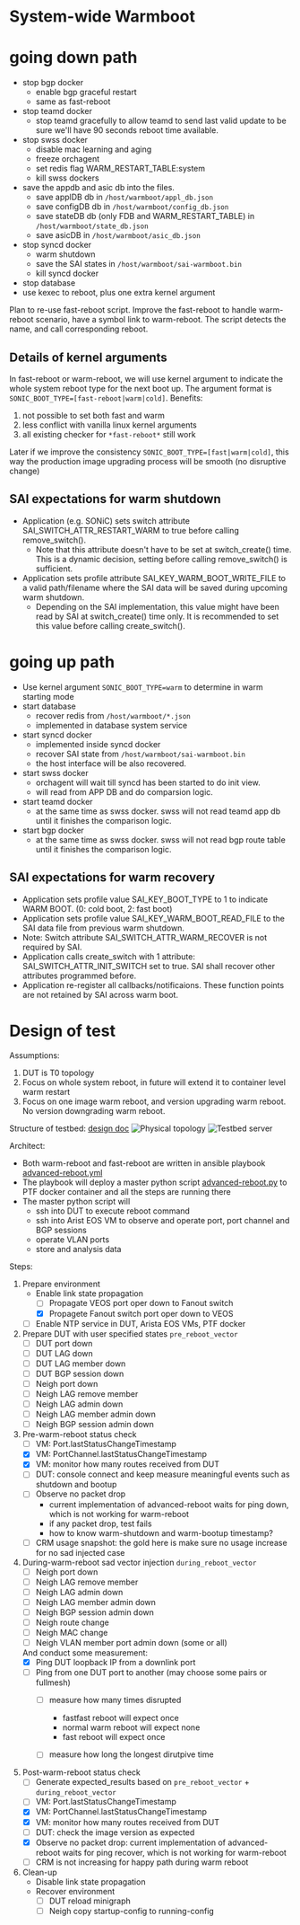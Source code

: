 # System-wide Warmboot

# going down path

- stop bgp docker 
  - enable bgp graceful restart
  - same as fast-reboot
- stop teamd docker
  - stop teamd gracefully to allow teamd to send last valid update to be sure we'll have 90 seconds reboot time available.
- stop swss docker
  - disable mac learning and aging
  - freeze orchagent
  - set redis flag WARM_RESTART_TABLE:system
  - kill swss dockers
- save the appdb and asic db into the files.
  - save applDB db in ```/host/warmboot/appl_db.json``` 
  - save configDB db in ```/host/warmboot/config_db.json``` 
  - save stateDB db (only FDB and WARM_RESTART_TABLE) in ```/host/warmboot/state_db.json``` 
  - save asicDB in ```/host/warmboot/asic_db.json```
- stop syncd docker
  - warm shutdown
  - save the SAI states in ```/host/warmboot/sai-warmboot.bin```
  - kill syncd docker
- stop database
- use kexec to reboot, plus one extra kernel argument

Plan to re-use fast-reboot script. Improve the fast-reboot to handle warm-reboot scenario, have a symbol link to warm-reboot. 
The script detects the name, and call corresponding reboot.

## Details of kernel arguments
In fast-reboot or warm-reboot, we will use kernel argument to indicate the whole system reboot type for the next boot up. The argument format is ```SONIC_BOOT_TYPE=[fast-reboot|warm|cold]```. Benefits:
1. not possible to set both fast and warm
2. less conflict with vanilla linux kernel arguments
3. all existing checker for ```*fast-reboot*``` still work

Later if we improve the consistency ```SONIC_BOOT_TYPE=[fast|warm|cold]```, this way the production image upgrading process will be smooth (no disruptive change)

## SAI expectations for warm shutdown
- Application (e.g. SONiC) sets switch attribute SAI_SWITCH_ATTR_RESTART_WARM to true before calling remove_switch().
  - Note that this attribute doesn't have to be set at switch_create() time. This is a dynamic decision, setting before calling remove_switch() is sufficient.
- Application sets profile attribute SAI_KEY_WARM_BOOT_WRITE_FILE to a valid path/filename where the SAI data will be saved during upcoming warm shutdown.
  - Depending on the SAI implementation, this value might have been read by SAI at switch_create() time only. It is recommended to set this value before calling create_switch().

# going up path

- Use kernel argument ```SONIC_BOOT_TYPE=warm``` to determine in warm starting mode
- start database
  - recover redis from ```/host/warmboot/*.json```
  - implemented in database system service
- start syncd docker
  - implemented inside syncd docker
  - recover SAI state from ```/host/warmboot/sai-warmboot.bin``` 
  - the host interface will be also recovered.
- start swss docker
  - orchagent will wait till syncd has been started to do init view.
  - will read from APP DB and do comparsion logic.
- start teamd docker
  - at the same time as swss docker. swss will not read teamd app db until it finishes the comparison logic.
- start bgp docker
  - at the same time as swss docker. swss will not read bgp route table until it finishes the comparison logic.

## SAI expectations for warm recovery
- Application sets profile value SAI_KEY_BOOT_TYPE to 1 to indicate WARM BOOT. (0: cold boot, 2: fast boot)
- Application sets profile value SAI_KEY_WARM_BOOT_READ_FILE to the SAI data file from previous warm shutdown.
- Note: Switch attribute SAI_SWITCH_ATTR_WARM_RECOVER is not required by SAI.
- Application calls create_switch with 1 attribute: SAI_SWITCH_ATTR_INIT_SWITCH set to true. SAI shall recover other attributes programmed before.
- Application re-register all callbacks/notificaions. These function points are not retained by SAI across warm boot.

# Design of test
Assumptions:
1. DUT is T0 topology
2. Focus on whole system reboot, in future will extend it to container level warm restart
3. Focus on one image warm reboot, and version upgrading warm reboot. No version downgrading warm reboot.

Structure of testbed: [design doc](https://github.com/Azure/sonic-mgmt/blob/master/ansible/doc/README.testbed.Overview.md#sonic-testbed-overview)
![Physical topology](https://github.com/Azure/sonic-mgmt/raw/master/ansible/doc/img/testbed.png)
![Testbed server](https://raw.githubusercontent.com/Azure/sonic-mgmt/master/ansible/doc/img/testbed-server.png)

Architect:
  - Both warm-reboot and fast-reboot are written in ansible playbook [advanced-reboot.yml](https://github.com/Azure/sonic-mgmt/blob/master/ansible/roles/test/tasks/advanced-reboot.yml)
  - The playbook will deploy a master python script [advanced-reboot.py](https://github.com/Azure/sonic-mgmt/blob/master/ansible/roles/test/files/ptftests/advanced-reboot.py) to PTF docker container and all the steps are running there
  - The master python script will
    - ssh into DUT to execute reboot command
    - ssh into Arist EOS VM to observe and operate port, port channel and BGP sessions
    - operate VLAN ports
    - store and analysis data

Steps:
1. Prepare environment
   - Enable link state propagation
     - [ ] Propagate VEOS port oper down to Fanout switch
     - [x] Propagete Fanout switch port oper down to VEOS
   - [ ] Enable NTP service in DUT, Arista EOS VMs, PTF docker

2. Prepare DUT with user specified states `pre_reboot_vector`
   - [ ] DUT port down
   - [ ] DUT LAG down
   - [ ] DUT LAG member down
   - [ ] DUT BGP session down
   - [ ] Neigh port down
   - [ ] Neigh LAG remove member
   - [ ] Neigh LAG admin down
   - [ ] Neigh LAG member admin down
   - [ ] Neigh BGP session admin down
   
3. Pre-warm-reboot status check
   - [ ] VM: Port.lastStatusChangeTimestamp
   - [x] VM: PortChannel.lastStatusChangeTimestamp
   - [x] VM: monitor how many routes received from DUT
   - [ ] DUT: console connect and keep measure meaningful events such as shutdown and bootup
   - [ ] Observe no packet drop
     - current implementation of advanced-reboot waits for ping down, which is not working for warm-reboot
     - if any packet drop, test fails
     - how to know warm-shutdown and warm-bootup timestamp?
   - [ ] CRM usage snapshot: the gold here is make sure no usage increase for no sad injected case

4. During-warm-reboot sad vector injection `during_reboot_vector`
   - [ ] Neigh port down
   - [ ] Neigh LAG remove member
   - [ ] Neigh LAG admin down
   - [ ] Neigh LAG member admin down
   - [ ] Neigh BGP session admin down
   - [ ] Neigh route change
   - [ ] Neigh MAC change
   - [ ] Neigh VLAN member port admin down (some or all)
   
   And conduct some measurement:
   - [x] Ping DUT loopback IP from a downlink port
   - [ ] Ping from one DUT port to another (may choose some pairs or fullmesh)
     - [ ] measure how many times disrupted
       - fastfast reboot will expect once
       - normal warm reboot will expect none
       - fast reboot will expect once
     - [ ] measure how long the longest dirutpive time
     
    
5. Post-warm-reboot status check
   - [ ] Generate expected\_results based on `pre_reboot_vector` + `during_reboot_vector`
   - [ ] VM: Port.lastStatusChangeTimestamp
   - [x] VM: PortChannel.lastStatusChangeTimestamp
   - [x] VM: monitor how many routes received from DUT
   - [ ] DUT: check the image version as expected
   - [x] Observe no packet drop: current implementation of advanced-reboot waits for ping recover, which is not working for warm-reboot
   - [ ] CRM is not increasing for happy path during warm reboot
   
5. Clean-up
   - Disable link state propagation
   - Recover environment
     - [ ] DUT reload minigraph
     - [ ] Neigh copy startup-config to running-config
